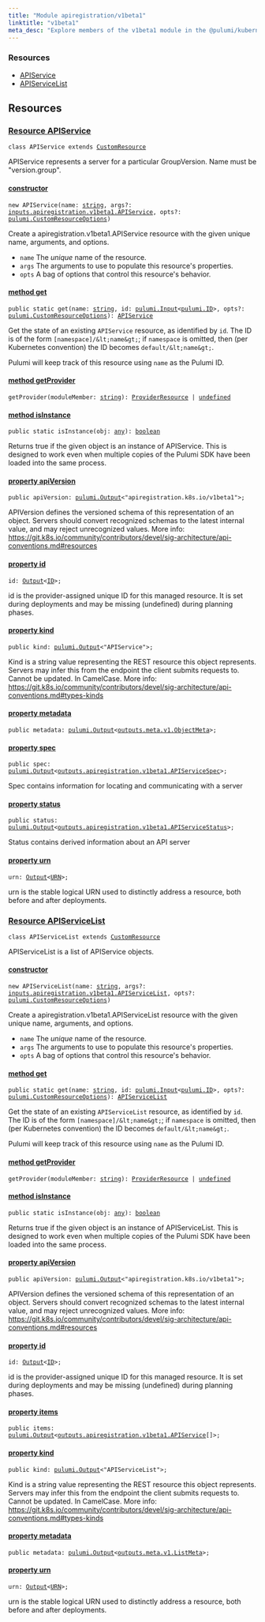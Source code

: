 ```yaml
---
title: "Module apiregistration/v1beta1"
linktitle: "v1beta1"
meta_desc: "Explore members of the v1beta1 module in the @pulumi/kubernetes package."
---
```


<!-- WARNING: this page was generated by a tool. Do not edit it by hand. -->
<!-- To change it, please see https://github.com/pulumi/docs/tree/master/tools/tscdocgen. -->




<h3>Resources</h3>
<ul class="api">
    <li><a href="#APIService"><span class="symbol resource"></span>APIService</a></li>
    <li><a href="#APIServiceList"><span class="symbol resource"></span>APIServiceList</a></li>
</ul>




<h2 id="resources">Resources</h2>
<h3 class="pdoc-module-header" id="APIService" data-link-title="APIService">
    <a href="https://github.com/pulumi/pulumi-kubernetes/blob/ff3dc5d7f3b3f8f2b153ba411a2e47cbe2eb959e/sdk/nodejs/apiregistration/v1beta1/APIService.ts#L13">
        Resource <strong>APIService</strong>
    </a>
</h3>

<pre class="highlight"><code><span class='kr'>class</span> <span class='nx'>APIService</span> <span class='kr'>extends</span> <a href='/docs/reference/pkg/nodejs/pulumi/pulumi/#CustomResource'>CustomResource</a></code></pre>

APIService represents a server for a particular GroupVersion. Name must be "version.group".

<h4 class="pdoc-member-header" id="APIService-constructor">
<a class="pdoc-child-name" href="https://github.com/pulumi/pulumi-kubernetes/blob/ff3dc5d7f3b3f8f2b153ba411a2e47cbe2eb959e/sdk/nodejs/apiregistration/v1beta1/APIService.ts#L71"> <b>constructor</b></a>
</h4>


<pre class="highlight"><code><span class='kd'></span><span class='kd'>new</span> APIService(name: <span class='kd'><a href='https://developer.mozilla.org/en-US/docs/Web/JavaScript/Reference/Global_Objects/String'>string</a></span>, args?: <a href='/docs/reference/pkg/nodejs/pulumi/kubernetes/types/input/#APIService'>inputs.apiregistration.v1beta1.APIService</a>, opts?: <a href='/docs/reference/pkg/nodejs/pulumi/pulumi/#CustomResourceOptions'>pulumi.CustomResourceOptions</a>)</code></pre>


Create a apiregistration.v1beta1.APIService resource with the given unique name, arguments, and options.

* `name` The _unique_ name of the resource.
* `args` The arguments to use to populate this resource&#39;s properties.
* `opts` A bag of options that control this resource&#39;s behavior.

<h4 class="pdoc-member-header" id="APIService-get">
<a class="pdoc-child-name" href="https://github.com/pulumi/pulumi-kubernetes/blob/ff3dc5d7f3b3f8f2b153ba411a2e47cbe2eb959e/sdk/nodejs/apiregistration/v1beta1/APIService.ts#L54">method <b>get</b></a>
</h4>


<pre class="highlight"><code><span class='kd'>public static </span>get(name: <span class='kd'><a href='https://developer.mozilla.org/en-US/docs/Web/JavaScript/Reference/Global_Objects/String'>string</a></span>, id: <a href='/docs/reference/pkg/nodejs/pulumi/pulumi/#Input'>pulumi.Input</a>&lt;<a href='/docs/reference/pkg/nodejs/pulumi/pulumi/#ID'>pulumi.ID</a>&gt;, opts?: <a href='/docs/reference/pkg/nodejs/pulumi/pulumi/#CustomResourceOptions'>pulumi.CustomResourceOptions</a>): <a href='#APIService'>APIService</a></code></pre>


Get the state of an existing `APIService` resource, as identified by `id`.
The ID is of the form `[namespace]/&lt;name&gt;`; if `namespace` is omitted, then (per
Kubernetes convention) the ID becomes `default/&lt;name&gt;`.

Pulumi will keep track of this resource using `name` as the Pulumi ID.

<h4 class="pdoc-member-header" id="APIService-getProvider">
<a class="pdoc-child-name" href="https://github.com/pulumi/pulumi-kubernetes/blob/ff3dc5d7f3b3f8f2b153ba411a2e47cbe2eb959e/sdk/nodejs/apiregistration/v1beta1/APIService.ts#L13">method <b>getProvider</b></a>
</h4>


<pre class="highlight"><code><span class='kd'></span>getProvider(moduleMember: <span class='kd'><a href='https://developer.mozilla.org/en-US/docs/Web/JavaScript/Reference/Global_Objects/String'>string</a></span>): <a href='/docs/reference/pkg/nodejs/pulumi/pulumi/#ProviderResource'>ProviderResource</a> | <span class='kd'><a href='https://developer.mozilla.org/en-US/docs/Web/JavaScript/Reference/Global_Objects/undefined'>undefined</a></span></code></pre>

<h4 class="pdoc-member-header" id="APIService-isInstance">
<a class="pdoc-child-name" href="https://github.com/pulumi/pulumi-kubernetes/blob/ff3dc5d7f3b3f8f2b153ba411a2e47cbe2eb959e/sdk/nodejs/apiregistration/v1beta1/APIService.ts#L65">method <b>isInstance</b></a>
</h4>


<pre class="highlight"><code><span class='kd'>public static </span>isInstance(obj: <span class='kd'><a href='https://www.typescriptlang.org/docs/handbook/basic-types.html#any'>any</a></span>): <span class='kd'><a href='https://developer.mozilla.org/en-US/docs/Web/JavaScript/Reference/Global_Objects/Boolean'>boolean</a></span></code></pre>


Returns true if the given object is an instance of APIService.  This is designed to work even
when multiple copies of the Pulumi SDK have been loaded into the same process.

<h4 class="pdoc-member-header" id="APIService-apiVersion">
<a class="pdoc-child-name" href="https://github.com/pulumi/pulumi-kubernetes/blob/ff3dc5d7f3b3f8f2b153ba411a2e47cbe2eb959e/sdk/nodejs/apiregistration/v1beta1/APIService.ts#L20">property <b>apiVersion</b></a>
</h4>

<pre class="highlight"><code><span class='kd'>public </span>apiVersion: <a href='/docs/reference/pkg/nodejs/pulumi/pulumi/#Output'>pulumi.Output</a>&lt;<span class='s2'>"apiregistration.k8s.io/v1beta1"</span>&gt;;</code></pre>

APIVersion defines the versioned schema of this representation of an object. Servers should
convert recognized schemas to the latest internal value, and may reject unrecognized
values. More info:
https://git.k8s.io/community/contributors/devel/sig-architecture/api-conventions.md#resources

<h4 class="pdoc-member-header" id="APIService-id">
<a class="pdoc-child-name" href="https://github.com/pulumi/pulumi-kubernetes/blob/ff3dc5d7f3b3f8f2b153ba411a2e47cbe2eb959e/sdk/nodejs/apiregistration/v1beta1/APIService.ts#L13">property <b>id</b></a>
</h4>

<pre class="highlight"><code><span class='kd'></span>id: <a href='/docs/reference/pkg/nodejs/pulumi/pulumi/#Output'>Output</a>&lt;<a href='/docs/reference/pkg/nodejs/pulumi/pulumi/#ID'>ID</a>&gt;;</code></pre>

id is the provider-assigned unique ID for this managed resource.  It is set during
deployments and may be missing (undefined) during planning phases.

<h4 class="pdoc-member-header" id="APIService-kind">
<a class="pdoc-child-name" href="https://github.com/pulumi/pulumi-kubernetes/blob/ff3dc5d7f3b3f8f2b153ba411a2e47cbe2eb959e/sdk/nodejs/apiregistration/v1beta1/APIService.ts#L28">property <b>kind</b></a>
</h4>

<pre class="highlight"><code><span class='kd'>public </span>kind: <a href='/docs/reference/pkg/nodejs/pulumi/pulumi/#Output'>pulumi.Output</a>&lt;<span class='s2'>"APIService"</span>&gt;;</code></pre>

Kind is a string value representing the REST resource this object represents. Servers may
infer this from the endpoint the client submits requests to. Cannot be updated. In
CamelCase. More info:
https://git.k8s.io/community/contributors/devel/sig-architecture/api-conventions.md#types-kinds

<h4 class="pdoc-member-header" id="APIService-metadata">
<a class="pdoc-child-name" href="https://github.com/pulumi/pulumi-kubernetes/blob/ff3dc5d7f3b3f8f2b153ba411a2e47cbe2eb959e/sdk/nodejs/apiregistration/v1beta1/APIService.ts#L31">property <b>metadata</b></a>
</h4>

<pre class="highlight"><code><span class='kd'>public </span>metadata: <a href='/docs/reference/pkg/nodejs/pulumi/pulumi/#Output'>pulumi.Output</a>&lt;<a href='/docs/reference/pkg/nodejs/pulumi/kubernetes/types/output/#ObjectMeta'>outputs.meta.v1.ObjectMeta</a>&gt;;</code></pre>
<h4 class="pdoc-member-header" id="APIService-spec">
<a class="pdoc-child-name" href="https://github.com/pulumi/pulumi-kubernetes/blob/ff3dc5d7f3b3f8f2b153ba411a2e47cbe2eb959e/sdk/nodejs/apiregistration/v1beta1/APIService.ts#L36">property <b>spec</b></a>
</h4>

<pre class="highlight"><code><span class='kd'>public </span>spec: <a href='/docs/reference/pkg/nodejs/pulumi/pulumi/#Output'>pulumi.Output</a>&lt;<a href='/docs/reference/pkg/nodejs/pulumi/kubernetes/types/output/#APIServiceSpec'>outputs.apiregistration.v1beta1.APIServiceSpec</a>&gt;;</code></pre>

Spec contains information for locating and communicating with a server

<h4 class="pdoc-member-header" id="APIService-status">
<a class="pdoc-child-name" href="https://github.com/pulumi/pulumi-kubernetes/blob/ff3dc5d7f3b3f8f2b153ba411a2e47cbe2eb959e/sdk/nodejs/apiregistration/v1beta1/APIService.ts#L41">property <b>status</b></a>
</h4>

<pre class="highlight"><code><span class='kd'>public </span>status: <a href='/docs/reference/pkg/nodejs/pulumi/pulumi/#Output'>pulumi.Output</a>&lt;<a href='/docs/reference/pkg/nodejs/pulumi/kubernetes/types/output/#APIServiceStatus'>outputs.apiregistration.v1beta1.APIServiceStatus</a>&gt;;</code></pre>

Status contains derived information about an API server

<h4 class="pdoc-member-header" id="APIService-urn">
<a class="pdoc-child-name" href="https://github.com/pulumi/pulumi-kubernetes/blob/ff3dc5d7f3b3f8f2b153ba411a2e47cbe2eb959e/sdk/nodejs/apiregistration/v1beta1/APIService.ts#L13">property <b>urn</b></a>
</h4>

<pre class="highlight"><code><span class='kd'></span>urn: <a href='/docs/reference/pkg/nodejs/pulumi/pulumi/#Output'>Output</a>&lt;<a href='/docs/reference/pkg/nodejs/pulumi/pulumi/#URN'>URN</a>&gt;;</code></pre>

urn is the stable logical URN used to distinctly address a resource, both before and after
deployments.

<h3 class="pdoc-module-header" id="APIServiceList" data-link-title="APIServiceList">
    <a href="https://github.com/pulumi/pulumi-kubernetes/blob/ff3dc5d7f3b3f8f2b153ba411a2e47cbe2eb959e/sdk/nodejs/apiregistration/v1beta1/APIServiceList.ts#L13">
        Resource <strong>APIServiceList</strong>
    </a>
</h3>

<pre class="highlight"><code><span class='kr'>class</span> <span class='nx'>APIServiceList</span> <span class='kr'>extends</span> <a href='/docs/reference/pkg/nodejs/pulumi/pulumi/#CustomResource'>CustomResource</a></code></pre>

APIServiceList is a list of APIService objects.

<h4 class="pdoc-member-header" id="APIServiceList-constructor">
<a class="pdoc-child-name" href="https://github.com/pulumi/pulumi-kubernetes/blob/ff3dc5d7f3b3f8f2b153ba411a2e47cbe2eb959e/sdk/nodejs/apiregistration/v1beta1/APIServiceList.ts#L64"> <b>constructor</b></a>
</h4>


<pre class="highlight"><code><span class='kd'></span><span class='kd'>new</span> APIServiceList(name: <span class='kd'><a href='https://developer.mozilla.org/en-US/docs/Web/JavaScript/Reference/Global_Objects/String'>string</a></span>, args?: <a href='/docs/reference/pkg/nodejs/pulumi/kubernetes/types/input/#APIServiceList'>inputs.apiregistration.v1beta1.APIServiceList</a>, opts?: <a href='/docs/reference/pkg/nodejs/pulumi/pulumi/#CustomResourceOptions'>pulumi.CustomResourceOptions</a>)</code></pre>


Create a apiregistration.v1beta1.APIServiceList resource with the given unique name, arguments, and options.

* `name` The _unique_ name of the resource.
* `args` The arguments to use to populate this resource&#39;s properties.
* `opts` A bag of options that control this resource&#39;s behavior.

<h4 class="pdoc-member-header" id="APIServiceList-get">
<a class="pdoc-child-name" href="https://github.com/pulumi/pulumi-kubernetes/blob/ff3dc5d7f3b3f8f2b153ba411a2e47cbe2eb959e/sdk/nodejs/apiregistration/v1beta1/APIServiceList.ts#L47">method <b>get</b></a>
</h4>


<pre class="highlight"><code><span class='kd'>public static </span>get(name: <span class='kd'><a href='https://developer.mozilla.org/en-US/docs/Web/JavaScript/Reference/Global_Objects/String'>string</a></span>, id: <a href='/docs/reference/pkg/nodejs/pulumi/pulumi/#Input'>pulumi.Input</a>&lt;<a href='/docs/reference/pkg/nodejs/pulumi/pulumi/#ID'>pulumi.ID</a>&gt;, opts?: <a href='/docs/reference/pkg/nodejs/pulumi/pulumi/#CustomResourceOptions'>pulumi.CustomResourceOptions</a>): <a href='#APIServiceList'>APIServiceList</a></code></pre>


Get the state of an existing `APIServiceList` resource, as identified by `id`.
The ID is of the form `[namespace]/&lt;name&gt;`; if `namespace` is omitted, then (per
Kubernetes convention) the ID becomes `default/&lt;name&gt;`.

Pulumi will keep track of this resource using `name` as the Pulumi ID.

<h4 class="pdoc-member-header" id="APIServiceList-getProvider">
<a class="pdoc-child-name" href="https://github.com/pulumi/pulumi-kubernetes/blob/ff3dc5d7f3b3f8f2b153ba411a2e47cbe2eb959e/sdk/nodejs/apiregistration/v1beta1/APIServiceList.ts#L13">method <b>getProvider</b></a>
</h4>


<pre class="highlight"><code><span class='kd'></span>getProvider(moduleMember: <span class='kd'><a href='https://developer.mozilla.org/en-US/docs/Web/JavaScript/Reference/Global_Objects/String'>string</a></span>): <a href='/docs/reference/pkg/nodejs/pulumi/pulumi/#ProviderResource'>ProviderResource</a> | <span class='kd'><a href='https://developer.mozilla.org/en-US/docs/Web/JavaScript/Reference/Global_Objects/undefined'>undefined</a></span></code></pre>

<h4 class="pdoc-member-header" id="APIServiceList-isInstance">
<a class="pdoc-child-name" href="https://github.com/pulumi/pulumi-kubernetes/blob/ff3dc5d7f3b3f8f2b153ba411a2e47cbe2eb959e/sdk/nodejs/apiregistration/v1beta1/APIServiceList.ts#L58">method <b>isInstance</b></a>
</h4>


<pre class="highlight"><code><span class='kd'>public static </span>isInstance(obj: <span class='kd'><a href='https://www.typescriptlang.org/docs/handbook/basic-types.html#any'>any</a></span>): <span class='kd'><a href='https://developer.mozilla.org/en-US/docs/Web/JavaScript/Reference/Global_Objects/Boolean'>boolean</a></span></code></pre>


Returns true if the given object is an instance of APIServiceList.  This is designed to work even
when multiple copies of the Pulumi SDK have been loaded into the same process.

<h4 class="pdoc-member-header" id="APIServiceList-apiVersion">
<a class="pdoc-child-name" href="https://github.com/pulumi/pulumi-kubernetes/blob/ff3dc5d7f3b3f8f2b153ba411a2e47cbe2eb959e/sdk/nodejs/apiregistration/v1beta1/APIServiceList.ts#L20">property <b>apiVersion</b></a>
</h4>

<pre class="highlight"><code><span class='kd'>public </span>apiVersion: <a href='/docs/reference/pkg/nodejs/pulumi/pulumi/#Output'>pulumi.Output</a>&lt;<span class='s2'>"apiregistration.k8s.io/v1beta1"</span>&gt;;</code></pre>

APIVersion defines the versioned schema of this representation of an object. Servers should
convert recognized schemas to the latest internal value, and may reject unrecognized
values. More info:
https://git.k8s.io/community/contributors/devel/sig-architecture/api-conventions.md#resources

<h4 class="pdoc-member-header" id="APIServiceList-id">
<a class="pdoc-child-name" href="https://github.com/pulumi/pulumi-kubernetes/blob/ff3dc5d7f3b3f8f2b153ba411a2e47cbe2eb959e/sdk/nodejs/apiregistration/v1beta1/APIServiceList.ts#L13">property <b>id</b></a>
</h4>

<pre class="highlight"><code><span class='kd'></span>id: <a href='/docs/reference/pkg/nodejs/pulumi/pulumi/#Output'>Output</a>&lt;<a href='/docs/reference/pkg/nodejs/pulumi/pulumi/#ID'>ID</a>&gt;;</code></pre>

id is the provider-assigned unique ID for this managed resource.  It is set during
deployments and may be missing (undefined) during planning phases.

<h4 class="pdoc-member-header" id="APIServiceList-items">
<a class="pdoc-child-name" href="https://github.com/pulumi/pulumi-kubernetes/blob/ff3dc5d7f3b3f8f2b153ba411a2e47cbe2eb959e/sdk/nodejs/apiregistration/v1beta1/APIServiceList.ts#L23">property <b>items</b></a>
</h4>

<pre class="highlight"><code><span class='kd'>public </span>items: <a href='/docs/reference/pkg/nodejs/pulumi/pulumi/#Output'>pulumi.Output</a>&lt;<a href='/docs/reference/pkg/nodejs/pulumi/kubernetes/types/output/#APIService'>outputs.apiregistration.v1beta1.APIService</a>[]&gt;;</code></pre>
<h4 class="pdoc-member-header" id="APIServiceList-kind">
<a class="pdoc-child-name" href="https://github.com/pulumi/pulumi-kubernetes/blob/ff3dc5d7f3b3f8f2b153ba411a2e47cbe2eb959e/sdk/nodejs/apiregistration/v1beta1/APIServiceList.ts#L31">property <b>kind</b></a>
</h4>

<pre class="highlight"><code><span class='kd'>public </span>kind: <a href='/docs/reference/pkg/nodejs/pulumi/pulumi/#Output'>pulumi.Output</a>&lt;<span class='s2'>"APIServiceList"</span>&gt;;</code></pre>

Kind is a string value representing the REST resource this object represents. Servers may
infer this from the endpoint the client submits requests to. Cannot be updated. In
CamelCase. More info:
https://git.k8s.io/community/contributors/devel/sig-architecture/api-conventions.md#types-kinds

<h4 class="pdoc-member-header" id="APIServiceList-metadata">
<a class="pdoc-child-name" href="https://github.com/pulumi/pulumi-kubernetes/blob/ff3dc5d7f3b3f8f2b153ba411a2e47cbe2eb959e/sdk/nodejs/apiregistration/v1beta1/APIServiceList.ts#L34">property <b>metadata</b></a>
</h4>

<pre class="highlight"><code><span class='kd'>public </span>metadata: <a href='/docs/reference/pkg/nodejs/pulumi/pulumi/#Output'>pulumi.Output</a>&lt;<a href='/docs/reference/pkg/nodejs/pulumi/kubernetes/types/output/#ListMeta'>outputs.meta.v1.ListMeta</a>&gt;;</code></pre>
<h4 class="pdoc-member-header" id="APIServiceList-urn">
<a class="pdoc-child-name" href="https://github.com/pulumi/pulumi-kubernetes/blob/ff3dc5d7f3b3f8f2b153ba411a2e47cbe2eb959e/sdk/nodejs/apiregistration/v1beta1/APIServiceList.ts#L13">property <b>urn</b></a>
</h4>

<pre class="highlight"><code><span class='kd'></span>urn: <a href='/docs/reference/pkg/nodejs/pulumi/pulumi/#Output'>Output</a>&lt;<a href='/docs/reference/pkg/nodejs/pulumi/pulumi/#URN'>URN</a>&gt;;</code></pre>

urn is the stable logical URN used to distinctly address a resource, both before and after
deployments.




